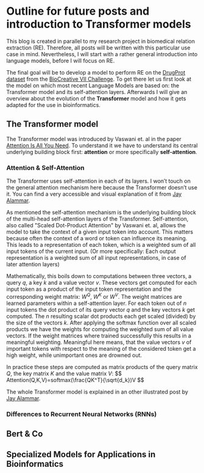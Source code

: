 # Outline for future posts and introduction to Transformer models

This blog is created in parallel to my research project in biomedical relation extraction (RE).
Therefore, all posts will be written with this particular use case in mind.
Nevertheless, I will start with a rather general introduction into language models, before I will focus on RE.

The final goal will be to develop a model to perform RE on the [DrugProt dataset](https://biocreative.bioinformatics.udel.edu/tasks/biocreative-vii/track-1/)
from the [BioCreative VII Challenge](https://biocreative.bioinformatics.udel.edu/tasks/biocreative-vii/). 
To get there let us first look at the model on which most recent Language Models are based on: the Transformer model and its self-attention layers.
Afterwards I will give an overview about the evolution of the **Transformer** model and how it gets adapted for the use in bioinformatics.

## The Transformer model

The Transformer model was introduced by Vaswani et. al in the paper [Attention Is All You Need](https://arxiv.org/abs/1706.03762).
To understand it we have to understand its central underlying building block first: **attention** or more specifically **self-attention**.

### Attention & Self-Attention

The Transformer uses self-attention in each of its layers.
I won’t touch on the general attention mechanism here because the Transformer doesn’t use it.
You can find a very accessible and visual explanation of it from [Jay Alammar](https://jalammar.github.io/visualizing-neural-machine-translation-mechanics-of-seq2seq-models-with-attention/).

As mentioned the self-attention mechanism is the underlying building block of the multi-head self-attention layers of the Transformer.
Self-attention, also called "Scaled Dot-Product Attention" by Vaswani et. al, allows the model to take the context of a given input token into account.
This matters because often the context of a word or token can influence its meaning.
This leads to a representation of each token, which is a weighted sum of all input tokens of the current input. (Or more specifically: Each output representation is a weighted sum of all input representations, in case of later attention layers)

Mathematically, this boils down to computations between three vectors, a query $q$, a key $k$ and a value vector $v$.
These vectors get computed for each input token as a product of the input token representation and the corresponding weight matrix: $W^Q$, $W^K$ or $W^V$.
The weight matrices are learned parameters within a self-attention layer.
For each token out of $n$ input tokens the dot product of its query vector $q$ and the key vectors $k$ get computed. The $n$ resulting scalar dot products each get scaled (divided) by the size of the vectors $k$.
After applying the softmax function over all scaled products we have the weights for computing the weighted sum of all value vectors.
If the weight matrices where trained successfully this results in a meaningful weighting. Meaningful here means, that the value vectors $v$ of important tokens with respect to the meaning of the considered token get a high weight, while unimportant ones are drowned out.

In practice these steps are computed as matrix products of the query matrix $Q$, the key matrix $K$ and the value matrix $V$:
$$
Attention(Q,K,V)=softmax(\frac{QK^T}{\sqrt{d_k})V
$$

The whole Transformer model is explained in an other illustrated post by [Jay Alammar](https://jalammar.github.io/illustrated-transformer/).

### Differences to Recurrent Neural Networks (RNNs)

## Bert & Co

## Specialized Models for Applications in Bioinformatics
